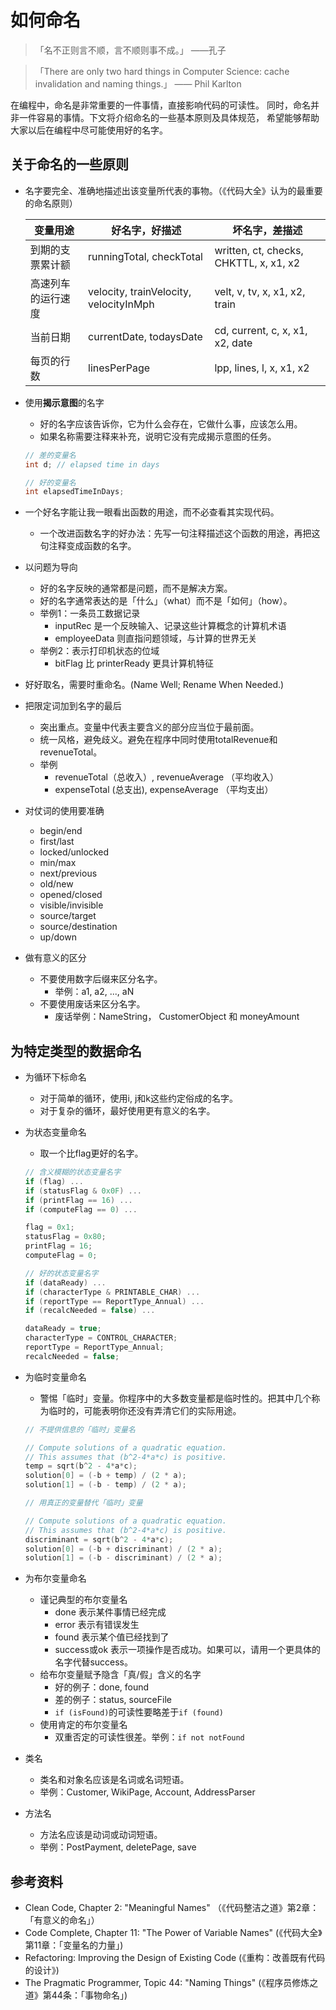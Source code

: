# 如何命名

> 「名不正则言不顺，言不顺则事不成。」 ——孔子

> 「There are only two hard things in Computer Science: cache invalidation and naming things.」 —— Phil Karlton

在编程中，命名是非常重要的一件事情，直接影响代码的可读性。
同时，命名并非一件容易的事情。下文将介绍命名的一些基本原则及具体规范，
希望能够帮助大家以后在编程中尽可能使用好的名字。

## 关于命名的一些原则

- 名字要完全、准确地描述出该变量所代表的事物。（《代码大全》认为的最重要的命名原则）

  | 变量用途 | 好名字，好描述 | 坏名字，差描述 |
  | -------- | -------------- | -------------- |
  | 到期的支票累计额 | runningTotal, checkTotal | written, ct, checks, CHKTTL, x, x1, x2 |
  | 高速列车的运行速度 | velocity, trainVelocity, velocityInMph | velt, v, tv, x, x1, x2, train |
  | 当前日期 | currentDate, todaysDate | cd, current, c, x, x1, x2, date |
  | 每页的行数 | linesPerPage | lpp, lines, l, x, x1, x2 |

- 使用**揭示意图**的名字
  - 好的名字应该告诉你，它为什么会存在，它做什么事，应该怎么用。
  - 如果名称需要注释来补充，说明它没有完成揭示意图的任务。

  ```cpp
  // 差的变量名
  int d; // elapsed time in days

  // 好的变量名
  int elapsedTimeInDays;
  ```

- 一个好名字能让我一眼看出函数的用途，而不必查看其实现代码。
  - 一个改进函数名字的好办法：先写一句注释描述这个函数的用途，再把这句注释变成函数的名字。

- 以问题为导向
  - 好的名字反映的通常都是问题，而不是解决方案。
  - 好的名字通常表达的是「什么」（what）而不是「如何」（how）。
  - 举例1：一条员工数据记录
    - inputRec 是一个反映输入、记录这些计算概念的计算机术语
    - employeeData 则直指问题领域，与计算的世界无关
  - 举例2：表示打印机状态的位域
    - bitFlag 比 printerReady 更具计算机特征

- 好好取名，需要时重命名。(Name Well; Rename When Needed.)

- 把限定词加到名字的最后
  - 突出重点。变量中代表主要含义的部分应当位于最前面。
  - 统一风格，避免歧义。避免在程序中同时使用totalRevenue和revenueTotal。
  - 举例
    - revenueTotal（总收入）, revenueAverage （平均收入）
    - expenseTotal (总支出), expenseAverage （平均支出）

- 对仗词的使用要准确
  - begin/end
  - first/last
  - locked/unlocked
  - min/max
  - next/previous
  - old/new
  - opened/closed
  - visible/invisible
  - source/target
  - source/destination
  - up/down

- 做有意义的区分
  - 不要使用数字后缀来区分名字。
    - 举例：a1, a2, ..., aN
  - 不要使用废话来区分名字。
    - 废话举例：NameString， CustomerObject 和 moneyAmount

## 为特定类型的数据命名

- 为循环下标命名
  - 对于简单的循环，使用i, j和k这些约定俗成的名字。
  - 对于复杂的循环，最好使用更有意义的名字。

- 为状态变量命名
  - 取一个比flag更好的名字。

  ```cpp
  // 含义模糊的状态变量名字
  if (flag) ...
  if (statusFlag & 0x0F) ...
  if (printFlag == 16) ...
  if (computeFlag == 0) ...

  flag = 0x1;
  statusFlag = 0x80;
  printFlag = 16;
  computeFlag = 0;
  ```

  ```cpp
  // 好的状态变量名字
  if (dataReady) ...
  if (characterType & PRINTABLE_CHAR) ...
  if (reportType == ReportType_Annual) ...
  if (recalcNeeded = false) ...

  dataReady = true;
  characterType = CONTROL_CHARACTER;
  reportType = ReportType_Annual;
  recalcNeeded = false;
  ```

- 为临时变量命名
  - 警惕「临时」变量。你程序中的大多数变量都是临时性的。把其中几个称为临时的，可能表明你还没有弄清它们的实际用途。

  ```cpp
  // 不提供信息的「临时」变量名

  // Compute solutions of a quadratic equation.
  // This assumes that (b^2-4*a*c) is positive.
  temp = sqrt(b^2 - 4*a*c);
  solution[0] = (-b + temp) / (2 * a);
  solution[1] = (-b - temp) / (2 * a);
  ```

  ```cpp
  // 用真正的变量替代「临时」变量

  // Compute solutions of a quadratic equation.
  // This assumes that (b^2-4*a*c) is positive.
  discriminant = sqrt(b^2 - 4*a*c);
  solution[0] = (-b + discriminant) / (2 * a);
  solution[1] = (-b - discriminant) / (2 * a);
  ```

- 为布尔变量命名
  - 谨记典型的布尔变量名
    - done 表示某件事情已经完成
    - error 表示有错误发生
    - found 表示某个值已经找到了
    - success或ok 表示一项操作是否成功。如果可以，请用一个更具体的名字代替success。
  - 给布尔变量赋予隐含「真/假」含义的名字
    - 好的例子：done, found
    - 差的例子：status, sourceFile
    - `if (isFound)`的可读性要略差于`if (found)`
  - 使用肯定的布尔变量名
    - 双重否定的可读性很差。举例：`if not notFound`

- 类名
  - 类名和对象名应该是名词或名词短语。
  - 举例：Customer, WikiPage, Account, AddressParser

- 方法名
  - 方法名应该是动词或动词短语。
  - 举例：PostPayment, deletePage, save

## 参考资料

- Clean Code, Chapter 2: "Meaningful Names" （《代码整洁之道》第2章：「有意义的命名」）
- Code Complete, Chapter 11: "The Power of Variable Names" (《代码大全》第11章：「变量名的力量」)
- Refactoring: Improving the Design of Existing Code (《重构：改善既有代码的设计》)
- The Pragmatic Programmer, Topic 44: "Naming Things" (《程序员修炼之道》第44条：「事物命名」)
